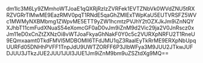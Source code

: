 dm1lc3M6Ly9ZMmhoWTJoaE1qQXRjRzlzZVRFek1EVTZNbVk0WVdZNU5tRXRZVGRrTlMwME9EazRMV0pqT1RNdE5qaGhZMlExTWpKaU5EUTVRSFZ5WVc1MWMyNXBMbmg1ZWpvME5ETT9yZW1hcmtzPVJhY2tOZXJkJm9iZnNQYXJhbT11cmFudXNuaS54eXomcGF0aD0vJm9iZnM9d2Vic29ja2V0JnRscz0xJm11eD0xCnZtZXNzOi8vWTJoaFkyaGhNakF0Y0c5c2VURXpNRFU2T1RneU9EQmxaamt0TkdFMVl5MDBOMll6TFdJMU1qZ3RaalEyTkRrME9ERXpNbUpqUURFd05DNHhPVFF1TnpJdU9UWTZORFF6P3JlbWFya3M9JUU2JTkwJUFDJUU3JTkzJUE2JUU1JUI3JUE1Jm9iZnM9bm9uZSZtdXg9MQ==
